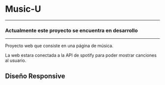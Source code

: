 # Music-U
------------------------------------------------------------------------
### **Actualmente este proyecto se encuentra en desarrollo**
------------------------------------------------------------------------

Proyecto web que consiste en una página de música.

La web estara conectada a la API de spotify para poder mostrar canciones al usuario.

## Diseño Responsive


